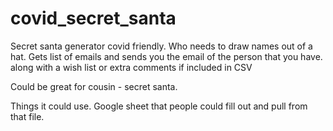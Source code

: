 # covid_secret_santa

Secret santa generator covid friendly. Who needs to draw names out of a hat. Gets list of emails and sends you the email of the person that you have. along with a wish list or extra comments if included in CSV

Could be great for cousin - secret santa. 

Things it could use. Google sheet that people could fill out and pull from that file. 
